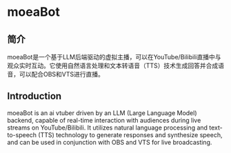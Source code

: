 # moeaBot

## 简介
moeaBot是一个基于LLM后端驱动的虚拟主播，可以在YouTube/Bilibili直播中与观众实时互动。它使用自然语言处理和文本转语音（TTS）技术生成回答并合成语音，可以配合OBS和VTS进行直播。

## Introduction
moeaBot is an ai vtuber driven by an LLM (Large Language Model) backend, capable of real-time interaction with audiences during live streams on YouTube/Bilibili. It utilizes natural language processing and text-to-speech (TTS) technology to generate responses and synthesize speech, and can be used in conjunction with OBS and VTS for live broadcasting.
